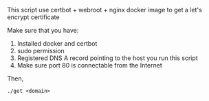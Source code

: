 This script use certbot + webroot + nginx docker image to get a let's encrypt certificate

Make sure that you have:
1. Installed docker and certbot
2. sudo permission
3. Registered DNS A record pointing to the host you run this script
4. Make sure port 80 is connectable from the Internet

Then,
```
./get <domain>
```
